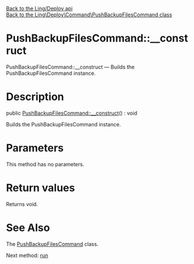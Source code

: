 [Back to the Ling/Deploy api](https://github.com/lingtalfi/Deploy/blob/master/doc/api/Ling/Deploy.md)<br>
[Back to the Ling\Deploy\Command\PushBackupFilesCommand class](https://github.com/lingtalfi/Deploy/blob/master/doc/api/Ling/Deploy/Command/PushBackupFilesCommand.md)


PushBackupFilesCommand::__construct
================



PushBackupFilesCommand::__construct — Builds the PushBackupFilesCommand instance.




Description
================


public [PushBackupFilesCommand::__construct](https://github.com/lingtalfi/Deploy/blob/master/doc/api/Ling/Deploy/Command/PushBackupFilesCommand/__construct.md)() : void




Builds the PushBackupFilesCommand instance.




Parameters
================

This method has no parameters.


Return values
================

Returns void.








See Also
================

The [PushBackupFilesCommand](https://github.com/lingtalfi/Deploy/blob/master/doc/api/Ling/Deploy/Command/PushBackupFilesCommand.md) class.

Next method: [run](https://github.com/lingtalfi/Deploy/blob/master/doc/api/Ling/Deploy/Command/PushBackupFilesCommand/run.md)<br>

